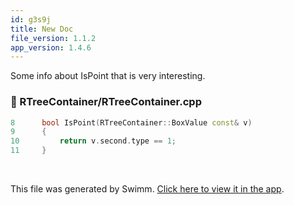 ```yaml
---
id: g3s9j
title: New Doc
file_version: 1.1.2
app_version: 1.4.6
---
```


Some info about IsPoint that is very interesting.
<!-- NOTE-swimm-snippet: the lines below link your snippet to Swimm -->
### 📄 RTreeContainer/RTreeContainer.cpp
```c++
8      bool IsPoint(RTreeContainer::BoxValue const& v)
9      {
10         return v.second.type == 1;
11     }
```

<br/>

This file was generated by Swimm. [Click here to view it in the app](/repos/Z2l0aHViJTNBJTNBQm9vc3RHZW9tZXRyeUV4cGVyaW1lbnQlM0ElM0FNYXJrVlRlY2g=/docs/g3s9j).
